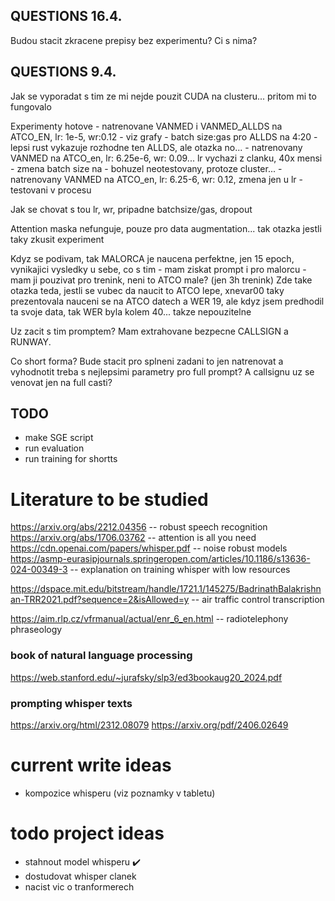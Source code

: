 ## QUESTIONS 16.4.

Budou stacit zkracene prepisy bez experimentu? Ci s nima?

## QUESTIONS 9.4.

Jak se vyporadat s tim ze mi nejde pouzit CUDA na clusteru... pritom mi to fungovalo

Experimenty hotove - natrenovane VANMED i VANMED_ALLDS na ATCO_EN, lr: 1e-5, wr:0.12 - viz grafy - batch size:gas pro ALLDS na 4:20 - lepsi rust vykazuje rozhodne ten ALLDS, ale otazka no... - natrenovany VANMED na ATCO_en, lr: 6.25e-6, wr: 0.09... lr vychazi z clanku, 40x mensi - zmena batch size na - bohuzel neotestovany, protoze cluster... - natrenovany VANMED na ATCO_en, lr: 6.25-6, wr: 0.12, zmena jen u lr - testovani v procesu

Jak se chovat s tou lr, wr, pripadne batchsize/gas, dropout

Attention maska nefunguje, pouze pro data augmentation... tak otazka jestli taky zkusit experiment

Kdyz se podivam, tak MALORCA je naucena perfektne, jen 15 epoch, vynikajici vysledky u sebe, co s tim - mam ziskat prompt i pro malorcu - mam ji pouzivat pro trenink, neni to ATCO male? (jen 3h trenink)
Zde take otazka teda, jestli se vubec da naucit to ATCO lepe, xnevar00 taky prezentovala nauceni se na ATCO datech a WER 19, ale kdyz jsem predhodil ta svoje data, tak WER byla kolem 40... takze nepouzitelne

Uz zacit s tim promptem? Mam extrahovane bezpecne CALLSIGN a RUNWAY.

Co short forma? Bude stacit pro splneni zadani to jen natrenovat a vyhodnotit treba s nejlepsimi parametry pro full prompt? A callsignu uz se venovat jen na full casti?

## TODO

-   make SGE script
-   run evaluation
-   run training for shortts

# Literature to be studied

https://arxiv.org/abs/2212.04356 -- robust speech recognition  
https://arxiv.org/abs/1706.03762 -- attention is all you need  
https://cdn.openai.com/papers/whisper.pdf -- noise robust models  
https://asmp-eurasipjournals.springeropen.com/articles/10.1186/s13636-024-00349-3 -- explanation on training whisper with low resources

https://dspace.mit.edu/bitstream/handle/1721.1/145275/BadrinathBalakrishnan-TRR2021.pdf?sequence=2&isAllowed=y -- air traffic control transcription

https://aim.rlp.cz/vfrmanual/actual/enr_6_en.html -- radiotelephony phraseology

### book of natural language processing

https://web.stanford.edu/~jurafsky/slp3/ed3bookaug20_2024.pdf

### prompting whisper texts

https://arxiv.org/html/2312.08079
https://arxiv.org/pdf/2406.02649

# current write ideas

-   kompozice whisperu (viz poznamky v tabletu)

# todo project ideas

-   stahnout model whisperu :heavy_check_mark:
-   dostudovat whisper clanek
-   nacist vic o tranformerech
